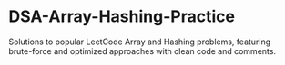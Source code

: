 # DSA-Array-Hashing-Practice
Solutions to popular LeetCode Array and Hashing problems, featuring brute-force and optimized approaches with clean code and comments.
